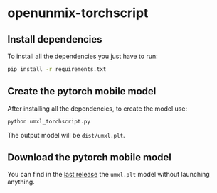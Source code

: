 # openunmix-torchscript

## Install dependencies

To install all the dependencies you just have to run:

```sh
pip install -r requirements.txt
```

## Create the pytorch mobile model

After installing all the dependencies, to create the model use:

```sh
python umxl_torchscript.py
```

The output model will be `dist/umxl.plt`.

## Download the pytorch mobile model

You can find in the [last release](https://github.com/demixr/openunmix-torchscript/releases/latest) the `umxl.plt` model without launching anything.
